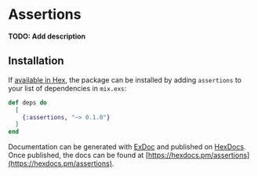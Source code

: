 # Assertions

**TODO: Add description**

## Installation

If [available in Hex](https://hex.pm/docs/publish), the package can be installed
by adding `assertions` to your list of dependencies in `mix.exs`:

```elixir
def deps do
  [
    {:assertions, "~> 0.1.0"}
  ]
end
```

Documentation can be generated with [ExDoc](https://github.com/elixir-lang/ex_doc)
and published on [HexDocs](https://hexdocs.pm). Once published, the docs can
be found at [https://hexdocs.pm/assertions](https://hexdocs.pm/assertions).

